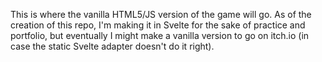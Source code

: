 This is where the vanilla HTML5/JS version of the game will go. As of the creation of this repo, I'm making it in Svelte for the sake of practice and portfolio, but eventually I might make a vanilla version to go on itch.io (in case the static Svelte adapter doesn't do it right).